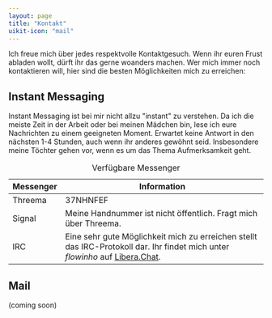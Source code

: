 ```yaml
---
layout: page
title: "Kontakt"
uikit-icon: "mail"
---
```


Ich freue mich über jedes respektvolle Kontaktgesuch. Wenn ihr euren Frust abladen wollt, dürft ihr das gerne woanders machen. Wer mich immer noch kontaktieren will, hier sind die besten Möglichkeiten mich zu erreichen:

## Instant Messaging

Instant Messaging ist bei mir nicht allzu "instant" zu verstehen. Da ich die meiste Zeit in der Arbeit oder bei meinen Mädchen bin, lese ich eure Nachrichten zu einem geeigneten Moment. Erwartet keine Antwort in den nächsten 1-4 Stunden, auch wenn ihr anderes gewöhnt seid. Insbesondere meine Töchter gehen vor, wenn es um das Thema Aufmerksamkeit geht. 

<table class="uk-table uk-table-small uk-table-justify">
    <caption>Verfügbare Messenger</caption>
    <thead>
        <tr>
            <th>Messenger</th>
            <th>Information</th>
        </tr>
    </thead>
    <tbody>
        <tr>
            <td>Threema</td>
            <td>37NHNFEF</td>
        </tr>
        <tr>
            <td>Signal</td>
            <td>Meine Handnummer ist nicht öffentlich. Fragt mich über Threema.</td>
        </tr>
        <tr>
            <td>IRC</td>
            <td>Eine sehr gute Möglichkeit mich zu erreichen stellt das IRC-Protokoll dar. Ihr findet mich unter <em>flowinho</em> auf <a href="https://libera.chat">Libera.Chat</a>.</td>
        </tr>
    </tbody>
</table>

## Mail

(coming soon)
